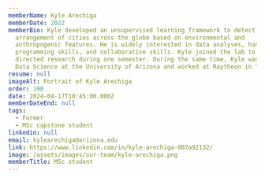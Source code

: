```yaml
---
memberName: Kyle Arechiga
memberDate: 2022
memberBio: Kyle developed an unsupervised learning framework to detect a stable
  arrangement of cities across the globe based on environmental and
  anthropogenic features. He is widely interested in data analyses, has strong
  programming skills, and collaborative skills. Kyle joined the lab to conduct
  directed research during one semester. During the same time, Kyle was an MS in
  Data Science at the University of Arizona and worked at Raytheon in Tucson.
resume: null
imageAlt: Portrait of Kyle Arechiga
order: 190
date: 2024-04-17T10:45:00.000Z
memberDateEnd: null
tags:
  - Former
  - MSc capstone student
linkedin: null
email: kylearechiga@arizona.edu
link: https://www.linkedin.com/in/kyle-arechiga-007a92132/
image: /assets/images/our-team/kyle-arechiga.png
memberTitle: MSc student
---
```

